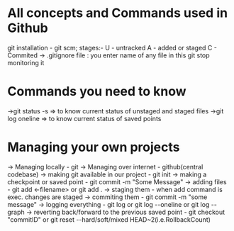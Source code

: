 # All concepts and Commands used in Github
git installation - git scm;
stages:-
U - untracked 
A - added or staged
C - Commited
-> .gitignore file : you enter name of any file in this git stop monitoring it
# Commands you need to know
->git status -s => to know current status of unstaged and staged files
->git log oneline => to know current status of saved points
# Managing your own projects
-> Managing locally - git
-> Managing over internet - github(central codebase)
-> making git available in our project - git init
-> making a checkpoint or saved point - git commit -m "Some Message"
-> adding files - git add <-filename> or git add . 
-> staging them - when add command is exec. changes are staged
-> commiting them - git commit -m "some message"
-> logging everything - git log or git log --oneline or git log --graph
-> reverting back/forward to the previous saved point - git checkout "commitID" or git reset --hard/soft/mixed HEAD~2(i.e.RollbackCount)